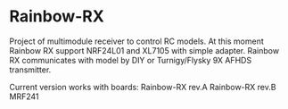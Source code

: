 # Rainbow-RX
Project of multimodule receiver to control RC models.
At this moment Rainbow RX support NRF24L01 and XL7105 with simple adapter.
Rainbow RX communicates with model by DIY or Turnigy/Flysky 9X AFHDS transmitter.

Current version works with boards:
Rainbow-RX rev.A 
Rainbow-RX rev.B
MRF241 
